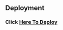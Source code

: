 ## Deployment

### Click [Here To Deploy](https://github.com/biisal/biisal-filter-bot/blob/main/readme/DEPLOYMENT.md)